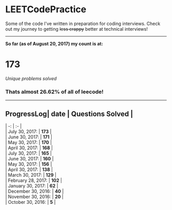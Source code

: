 # LEETCodePractice   
Some of the code I've written in preparation for coding interviews. Check out my journey to getting ~~less crappy~~ better at technical interviews!   
   
___   
   
**So far (as of August 20, 2017) my count is at:**      
# 173   
*Unique problems solved*   
### Thats almost 26.62% of all of leecode!   
___   
## ProgressLog| date | Questions Solved |   
| -: | :- |   
| July 30, 2017: | **173** |   
| June 30, 2017: | **171** |   
| May 30, 2017: | **170** |   
| April 30, 2017: | **168** |   
| July 30, 2017: | **165** |   
| June 30, 2017: | **160** |   
| May 30, 2017: | **156** |   
| April 30, 2017: | **138** |   
| March 30, 2017: | **129** |   
| February 28, 2017: | **102** |   
| January 30, 2017: | **62** |   
| December 30, 2016: | **40** |   
| November 30, 2016: | **20** |   
| October 30, 2016: | **5**  |   
